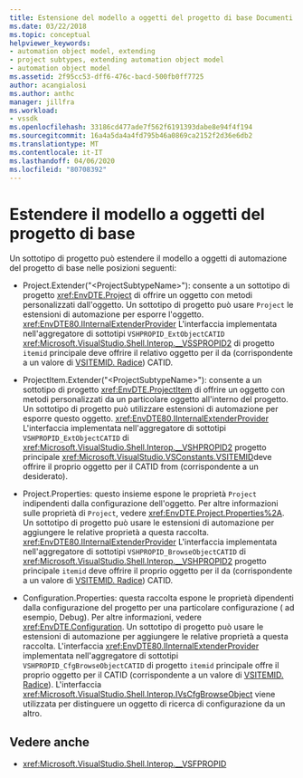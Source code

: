 ```yaml
---
title: Estensione del modello a oggetti del progetto di base Documenti Microsoft
ms.date: 03/22/2018
ms.topic: conceptual
helpviewer_keywords:
- automation object model, extending
- project subtypes, extending automation object model
- automation object model
ms.assetid: 2f95cc53-dff6-476c-bacd-500fb0ff7725
author: acangialosi
ms.author: anthc
manager: jillfra
ms.workload:
- vssdk
ms.openlocfilehash: 33186cd477ade7f562f6191393dabe8e94f4f194
ms.sourcegitcommit: 16a4a5da4a4fd795b46a0869ca2152f2d36e6db2
ms.translationtype: MT
ms.contentlocale: it-IT
ms.lasthandoff: 04/06/2020
ms.locfileid: "80708392"
---
```

# <a name="extend-the-object-model-of-the-base-project"></a>Estendere il modello a oggetti del progetto di base

Un sottotipo di progetto può estendere il modello a oggetti di automazione del progetto di base nelle posizioni seguenti:

- Project.Extender("\<ProjectSubtypeName>"): consente a un sottotipo di progetto <xref:EnvDTE.Project> di offrire un oggetto con metodi personalizzati dall'oggetto. Un sottotipo di progetto può usare `Project` le estensioni di automazione per esporre l'oggetto. <xref:EnvDTE80.IInternalExtenderProvider> L'interfaccia implementata nell'aggregatore di sottotipi `VSHPROPID_ExtObjectCATID` <xref:Microsoft.VisualStudio.Shell.Interop.__VSSPROPID2> di progetto `itemid` principale deve offrire il relativo oggetto per il da (corrispondente a un valore di [VSITEMID. Radice](<xref:Microsoft.VisualStudio.VSConstants.VSITEMID.Root>)) CATID.

- ProjectItem.Extender("\<ProjectSubtypeName>"): consente a un sottotipo di progetto <xref:EnvDTE.ProjectItem> di offrire un oggetto con metodi personalizzati da un particolare oggetto all'interno del progetto. Un sottotipo di progetto può utilizzare estensioni di automazione per esporre questo oggetto. <xref:EnvDTE80.IInternalExtenderProvider> L'interfaccia implementata nell'aggregatore di sottotipi `VSHPROPID_ExtObjectCATID` di <xref:Microsoft.VisualStudio.Shell.Interop.__VSHPROPID2> progetto principale <xref:Microsoft.VisualStudio.VSConstants.VSITEMID>deve offrire il proprio oggetto per il CATID from (corrispondente a un desiderato).

- Project.Properties: questo insieme espone le proprietà `Project` indipendenti dalla configurazione dell'oggetto. Per altre informazioni sulle proprietà di `Project`, vedere <xref:EnvDTE.Project.Properties%2A>. Un sottotipo di progetto può usare le estensioni di automazione per aggiungere le relative proprietà a questa raccolta. <xref:EnvDTE80.IInternalExtenderProvider> L'interfaccia implementata nell'aggregatore di sottotipi `VSHPROPID_BrowseObjectCATID` di <xref:Microsoft.VisualStudio.Shell.Interop.__VSHPROPID2> progetto principale `itemid` deve offrire il proprio oggetto per il da (corrispondente a un valore di [VSITEMID. Radice](<xref:Microsoft.VisualStudio.VSConstants.VSITEMID.Root>)) CATID.

- Configuration.Properties: questa raccolta espone le proprietà dipendenti dalla configurazione del progetto per una particolare configurazione ( ad esempio, Debug). Per altre informazioni, vedere <xref:EnvDTE.Configuration>. Un sottotipo di progetto può usare le estensioni di automazione per aggiungere le relative proprietà a questa raccolta. L'interfaccia <xref:EnvDTE80.IInternalExtenderProvider> implementata nell'aggregatore di sottotipi `VSHPROPID_CfgBrowseObjectCATID` di progetto `itemid` principale offre il proprio oggetto per il CATID (corrispondente a un valore di [VSITEMID. Radice](<xref:Microsoft.VisualStudio.VSConstants.VSITEMID.Root>)). L'interfaccia <xref:Microsoft.VisualStudio.Shell.Interop.IVsCfgBrowseObject> viene utilizzata per distinguere un oggetto di ricerca di configurazione da un altro.

## <a name="see-also"></a>Vedere anche

- <xref:Microsoft.VisualStudio.Shell.Interop.__VSFPROPID>
